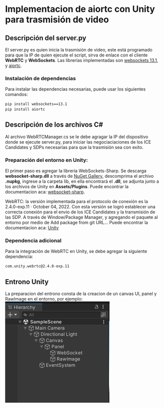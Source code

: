 # Implementacion de aiortc con Unity para trasmisión de video

## Descripción del server.py

El server.py es quien inicia la trasmisión de video, este está programado para que la IP de quien ejecute el script, sirva de enlace con el cliente **WebRTC** y **WebSockets**. Las librerías implementadas son [websockets 13.1](https://pypi.org/project/websockets/), y [aiortc](https://github.com/aiortc/aiortc?tab=readme-ov-file).

### Instalación de dependencias

Para instalar las dependencias necesarias, puede usar los siguientes comandos:

```sh
pip install websockets==13.1
pip install aiortc
```

## Descripción de los archivos C#

Al archivo WebRTCManager.cs se le debe agragar la IP del dispositivo donde se ejecute server.py, para iniciar las negociaciaciones de los ICE Candidates y SDPs necesarias para que la trasmisión sea con exito.

### Preparación del entorno en Unity:

El primer paso es agregar la librería WebSockets-Sharp. Se descarga **websocket-sharp.dll** a través de [NuGet Gallery](https://www.nuget.org/), descomprima el archivo **.nupkg**, ingrese a la carpeta lib, en ella encontrará el **.dll**, se adjunta junto a los archivos de Unity en **Assets/Plugins**. Puede encontrar la documentacion aca: [websocket-sharp](https://github.com/sta/websocket-sharp/tree/master).

WebRTC: la versión implementada para el protocolo de conexión es la 2.4.0-exp.11 · October 04, 2022. Con esta versión se logró establecer una correcta conexión para el envio de los ICE Candidates y la transmisión de las SDP. A través de Window/Package Manager, y agregando el paquete al entorno por medio de Add package from git URL... Puede encontrar la documentacion aca: [Unity](https://docs.unity3d.com/Packages/com.unity.webrtc@2.4/manual/index.html)

### Dependencia adicional

Para la integración de WebRTC en Unity, se debe agregar la siguiente dependencia:

```sh
com.unity.webrtc@2.4.0-exp.11
```

## Entrono Unity

La preparacion del entrono consta de la creacion de un canvas UI, panel y RawImage en el entorno, por ejemplo:
![Create UI Canvas](/Imagenes/Scene.png)

